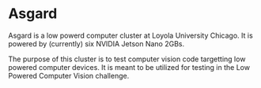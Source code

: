 # Asgard

Asgard is a low powerd computer cluster at Loyola University Chicago.
It is powered by (currently) six NVIDIA Jetson Nano 2GBs.

The purpose of this cluster is to test computer vision code targetting low powered computer devices.
It is meant to be utilized for testing in the Low Powered Computer Vision challenge.
